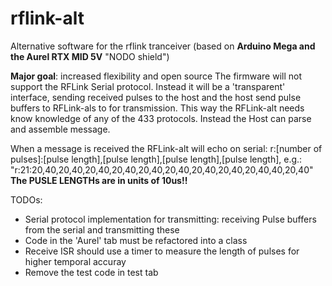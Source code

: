 # rflink-alt
Alternative software for the rflink tranceiver (based on **Arduino Mega and the Aurel RTX MID 5V** "NODO shield")

**Major goal**: increased flexibility and open source
The firmware will not support the RFLink Serial protocol. Instead it will be a 'transparent' interface, sending received pulses to the host and the host send pulse buffers to RFLink-als to for transmission. This way the RFLink-alt needs know knowledge of any of the 433 protocols. Instead the Host can parse and assemble message.

When a message is received the RFLink-alt will echo on serial:
r:[number of pulses]:[pulse length],[pulse length],[pulse length],[pulse length],
e.g.: "r:21:20,40,20,40,20,40,20,40,20,40,20,40,20,40,20,40,20,40,40,20,40"
**The PUSLE LENGTHs are in units of 10us!!**

TODOs:
* Serial protocol implementation for transmitting: receiving Pulse buffers from the serial and transmitting these
* Code in the 'Aurel' tab must be refactored into a class
* Receive ISR should use a timer to measure the length of pulses for higher temporal accuray
* Remove the test code in test tab
